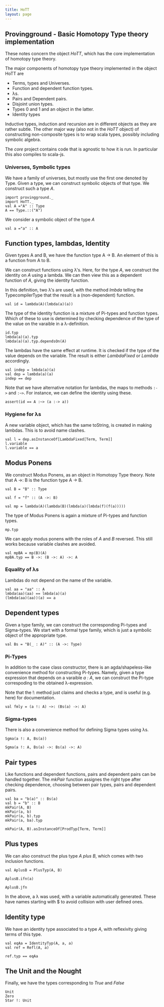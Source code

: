 ```yaml
---
title: HoTT
layout: page
---
```


## Provingground - Basic Homotopy Type theory implementation

These notes concern the object _HoTT_, which has the core implementation of homotopy type theory.

The major components of homotopy type theory implemented in the object HoTT are

* Terms, types and Universes.
* Function and dependent function types.
* λs.
* Pairs and Dependent pairs.
* Disjoint union types.
* Types 0 and 1 and an object in the latter.
* Identity types

Inductive types, induction and recursion are in different objects as they are rather subtle. The other major way (also not in the _HoTT_ object) of constructing non-composite types is to wrap scala types, possibly including symbolic algebra.


The _core_ project contains code that is agnostic to how it is run. In particular this also compiles to scala-js.




### Universes, Symbolic types

We have a family of universes, but mostly use the first one denoted by Type. Given a type, we can construct symbolic objects of that type. We construct such a type _A_.


```tut
import provingground._
import HoTT._
val A ="A" :: Type
A == Type.::("A")
```

We consider a symbolic object of the type _A_


```tut
val a ="a" :: A
```


## Function types, lambdas, Identity

Given types A and B, we have the function type A → B. An element of this is a function from A to B.

We can construct functions using λ's. Here, for the type _A_, we construct the identity on _A_ using a lambda. We can then view this as a dependent function of _A_, giving the identity function.

In this definition, two λ's are used, with the method _lmbda_ telling the TypecompilerType that the result is a (non-dependent) function.


```tut
val id = lambda(A)(lmbda(a)(a))
```


The type of the identity function is a mixture of Pi-types and function types. Which of these to use is determined by checking dependence of the type of the value on the varaible in a λ-definition.


```tut
id.typ
lmbda(a)(a).typ
lmbda(a)(a).typ.dependsOn(A)
```


The lambdas have the same effect at runtime. It is checked if the type of the value depends on the variable.
The result is either _LambdaFixed_ or _Lambda_ accordingly.


```tut
val indep = lmbda(a)(a)
val dep = lambda(a)(a)
indep == dep
```

Note that we have alternative notation for lambdas, the maps to methods `:->` and `:~>`.
For instance, we can define the identity using these.

```tut
assert(id == A :~> (a :-> a))
```

### Hygiene for λs

A new variable object, which has the same toString, is created in making lambdas. This is to avoid name clashes.


```tut
val l = dep.asInstanceOf[LambdaFixed[Term, Term]]
l.variable
l.variable == a
```

## Modus Ponens

We construct Modus Ponens, as an object in Homotopy Type theory. Note that A ->: B is the function type A → B.


```tut
val B = "B" :: Type

val f = "f" :: (A ->: B)

val mp = lambda(A)(lambda(B)(lmbda(a)(lmbda(f)(f(a)))))
```

The type of Modus Ponens is again a mixture of Pi-types and function types.


```tut
mp.typ
```


We can apply modus ponens with the roles of _A_ and _B_ reversed. This still works because variable clashes are avoided.


```tut
val mpBA = mp(B)(A)
mpBA.typ == B ->: (B ->: A) ->: A
```


### Equality of λs

Lambdas do not depend on the name of the variable.


```tut
val aa = "aa" :: A
lmbda(aa)(aa) == lmbda(a)(a)
(lmbda(aa)(aa))(a) == a
```


## Dependent types

Given a type family, we can construct the corresponding Pi-types and Sigma-types. We start with a formal type family, which is just a symbolic object of the appropriate type.


```tut
val Bs = "B(_ : A)" :: (A ->: Type)
```


### Pi-Types

In addition to the case class constructor, there is an agda/shapeless-like  convenience method for constructing Pi-types. Namely, given a type expression that depends on a varaible _a : A_, we can construct the Pi-type correspoding to the obtained λ-expression.

Note that the !: method just claims and checks a type, and is useful (e.g. here) for documentation.


```tut
val fmly = (a !: A) ~>: (Bs(a) ->: A)
```


### Sigma-types

There is also a convenience method for defining Sigma types using λs.


```tut
Sgma(a !: A, Bs(a))
```



```tut
Sgma(a !: A, Bs(a) ->: Bs(a) ->: A)
```


## Pair types

Like functions and dependent functions, pairs and dependent pairs can be handled together. The _mkPair_ function assignes the right type after checking dependence, choosing between pair types, pairs and dependent pairs.


```tut
val ba = "b(a)" :: Bs(a)
val b = "b" :: B
mkPair(A, B)
mkPair(a, b)
mkPair(a, b).typ
mkPair(a, ba).typ
```


```tut
mkPair(A, B).asInstanceOf[ProdTyp[Term, Term]]
```


## Plus types

We can also construct the plus type _A plus B_, which comes with two inclusion functions.


```tut
val AplusB = PlusTyp(A, B)
```


```tut
AplusB.ifn(a)
```


```tut
AplusB.jfn
```

In the above, a λ was used, with a variable automatically generated. These have names starting with $ to avoid collision with user defined ones.

## Identity type

We have an identity type associated to a type _A_, with reflexivity giving terms of this type.


```tut
val eqAa = IdentityTyp(A, a, a)
val ref = Refl(A, a)
```


```tut
ref.typ == eqAa
```


## The Unit and the  Nought

Finally, we have the types corresponding to _True_ and _False_


```tut
Unit
Zero
Star !: Unit
```
